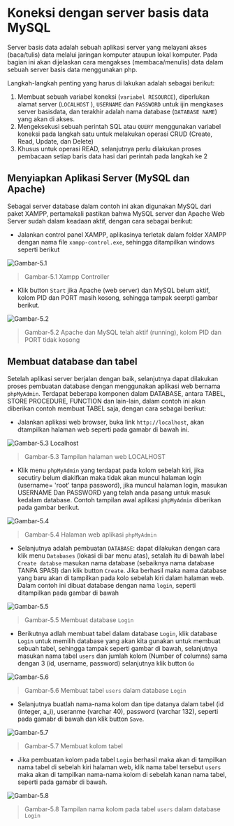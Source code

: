 # Koneksi dengan server basis data MySQL

Server basis data adalah sebuah aplikasi server yang melayani akses (baca/tulis) data melalui jaringan komputer ataupun lokal komputer.  Pada bagian ini akan dijelaskan cara mengakses (membaca/menulis) data dalam sebuah server basis data menggunakan php. 

Langkah-langkah penting yang harus di lakukan adalah sebagai berikut:

1. Membuat sebuah variabel koneksi (` variabel RESOURCE `), diperlukan alamat server (` LOCALHOST ` ), ` USERNAME `  dan ` PASSWORD ` untuk ijin mengkases server basisdata, dan terakhir adalah nama database (` DATABASE NAME `) yang akan di akses.
2. Mengeksekusi sebuah perintah SQL atau ` QUERY ` menggunakan variabel koneksi pada langkah satu untuk melakukan operasi CRUD (Create, Read, Update, dan Delete)
3. Khusus untuk operasi READ, selanjutnya perlu dilakukan proses pembacaan setiap baris data hasi dari perintah pada langkah ke 2

## Menyiapkan Aplikasi Server (MySQL dan Apache) 

Sebagai server database dalam contoh ini akan digunakan MySQL dari paket XAMPP, pertamakali pastikan bahwa MySQL server dan Apache Web Server sudah dalam keadaan aktif, dengan cara sebagai berikut:

* Jalankan control panel XAMPP, aplikasinya terletak dalam folder XAMPP dengan nama file ` xampp-control.exe `, sehingga ditampilkan windows seperti berikut

![Gambar-5.1]() 
> Gambar-5.1 Xampp Controller 

* Klik button ` Start ` jika Apache (web server) dan MySQL belum aktif, kolom PID dan PORT masih kosong, sehingga tampak seerpti gambar berikut.

![Gambar-5.2]()
> Gambar-5.2 Apache dan MySQL telah aktif (running), kolom PID dan PORT tidak kosong


## Membuat database dan tabel

Setelah aplikasi server berjalan dengan baik, selanjutnya dapat dilakukan proses pembuatan database dengan menggunakan aplikasi web bernama ` phpMyAdmin `. Terdapat beberapa komponen dalam DATABASE, antara TABEL, STORE PROCEDURE, FUNCTION dan lain-lain, dalam contoh ini akan diberikan contoh membuat TABEL saja, dengan cara sebagai berikut:

* Jalankan aplikasi web browser, buka link  ` http://localhost `, akan dtampilkan halaman web seperti pada gamabr di bawah ini.

![Gambar-5.3 Localhost]()
> Gambar-5.3 Tampilan halaman web LOCALHOST

* Klik menu ` phpMyAdmin ` yang terdapat pada kolom sebelah kiri, jika secutiry belum diakifkan maka tidak akan muncul halaman login (username= 'root' tanpa password), jika muncul halaman login, masukan USERNAME Dan PASSWORD yang telah anda pasang untuk masuk kedalam database. Contoh tampilan awal aplikasi ` phpMyAdmin ` diberikan pada gambar berikut.

![Gambar-5.4]()
> Gambar-5.4 Halaman web aplikasi ` phpMyAdmin `

* Selanjutnya adalah pembuatan ` DATABASE `: dapat dilakukan dengan cara klik menu ` Databases ` (lokasi di bar menu atas), setalah itu di bawah label ` Create databse ` masukan nama database (sebaiknya nama database TANPA SPASI)  dan klik button ` Create `.  Jika berhasil maka nama database yang baru akan di tampilkan pada kolo sebelah kiri dalam halaman web. Dalam contoh ini dibuat database dengan nama ` login `, seperti ditampilkan pada gambar di bawah

![Gambar-5.5]() 
> Gambar-5.5 Membuat database ` Login `

* Berikutnya adlah membuat tabel dalam database ` Login `, klik database ` Login ` untuk memilih database yang akan kita gunakan untuk membuat sebuah tabel, sehingga tampak seperti gambar di bawah, selanjutnya masukan nama tabel ` users ` dan jumlah kolom (Number of columns) sama dengan 3 (id, username, password) selanjutnya klik button ` Go `

![Gambar-5.6]()
> Gambar-5.6 Membuat tabel ` users ` dalam database ` Login `

* Selanjutnya buatlah nama-nama kolom dan tipe datanya dalam tabel (id (integer, a_i), useranme (varchar 40), password (varchar 132), seperti pada gamabr di bawah dan klik button ` Save `.

![Gambar-5.7]() 
> Gambar-5.7 Membuat kolom tabel 

* Jika pembuatan kolom pada tabel ` Login ` berhasil maka akan di tampilkan nama tabel di sebelah kiri halaman web, klik nama tabel tersebut ` users ` maka akan di tampilkan nama-nama kolom di sebelah kanan nama tabel, seperti pada gamabr di bawah. 

![Gambar-5.8]()
> Gambar-5.8 Tampilan nama kolom pada tabel ` users ` dalam database ` Login `   



